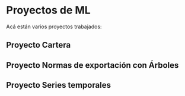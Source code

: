 # Proyectos de ML

Acá están varios proyectos trabajados:

## Proyecto Cartera



## Proyecto Normas de exportación con Árboles


## Proyecto Series temporales